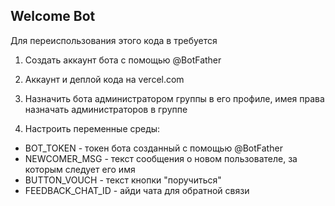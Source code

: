 ## Welcome Bot

Для переиспользования этого кода в требуется

1. Cоздать аккаунт бота с помощью @BotFather

2. Аккаунт и деплой кода на vercel.com

3. Назначить бота администратором группы в его профиле, имея права назначать администраторов в группе

4. Настроить переменные среды:

 - BOT_TOKEN - токен бота созданный с помощью @BotFather
 - NEWCOMER_MSG - текст сообщения о новом пользователе, за которым следует его имя
 - BUTTON_VOUCH - текст кнопки "поручиться"
 - FEEDBACK_CHAT_ID - айди чата для обратной связи
